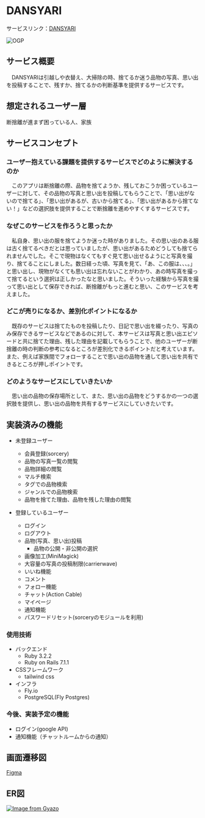# DANSYARI

サービスリンク：[DANSYARI](https://dansyari-top.com)

![OGP](https://github.com/iijima-yuri/DANSYARI/assets/128371976/8e922ac1-759b-475a-be96-79194670edae)

## サービス概要
　DANSYARIは引越しや衣替え、大掃除の時、捨てるか迷う品物の写真、思い出を投稿することで、残すか、捨てるかの判断基準を提供するサービスです。


## 想定されるユーザー層
断捨離が進まず困っている人、家族


## サービスコンセプト
### ユーザー抱えている課題を提供するサービスでどのように解決するのか
　このアプリは断捨離の際、品物を捨てようか、残しておこうか困っているユーザーに対して、その品物の写真と思い出を投稿してもらうことで、「思い出がないので捨てる」、「思い出があるが、古いから捨てる」、「思い出があるから捨てない！」などの選択肢を提供することで断捨離を進めやすくするサービスです。
### なぜこのサービスを作ろうと思ったか
　私自身、思い出の服を捨てようか迷った時がありました。その思い出のある服は古く捨てるべきだとは思っていましたが、思い出があるためどうしても捨てられませんでした。そこで現物はなくてもすぐ見て思い出せるようにと写真を撮り、捨てることにしました。数日経った頃、写真を見て、「あ、この服は、、、。」と思い出し、現物がなくても思い出は忘れないことがわかり、あの時写真を撮って捨てるという選択は正しかったなと思いました。そういった経験から写真を撮って思い出として保存できれば、断捨離がもっと進むと思い、このサービスを考えました。
### どこが売りになるか、差別化ポイントになるか
　既存のサービスは捨てたものを投稿したり、日記で思い出を綴ったり、写真のみ保存できるサービスなどであるのに対して、本サービスは写真と思い出エピソードと共に捨てた理由、残した理由を記載してもらうことで、他のユーザーが断捨離の時の判断の参考になるところが差別化できるポイントだと考えています。また、例えば家族間でフォローすることで思い出の品物を通して思い出を共有できるところが押しポイントです。
### どのようなサービスにしていきたいか
　思い出の品物の保存場所として、また、思い出の品物をどうするかの一つの選択肢を提供し、思い出の品物を共有するサービスにしていきたいです。


## 実装済みの機能
- 未登録ユーザー
  * 会員登録(sorcery)
  * 品物の写真一覧の閲覧
  * 品物詳細の閲覧
  * マルチ検索
  * タグでの品物検索
  * ジャンルでの品物検索
  * 品物を捨てた理由、品物を残した理由の閲覧

- 登録しているユーザー
  * ログイン
  * ログアウト
  * 品物(写真、思い出)投稿
    * 品物の公開・非公開の選択
  * 画像加工(MiniMagick)
  * 大容量の写真の投稿制限(carrierwave)
  * いいね機能
  * コメント
  * フォロー機能
  * チャット(Action Cable)
  * マイページ
  * 通知機能
  * パスワードリセット(sorceryのモジュールを利用)


### 使用技術
- バックエンド
  * Ruby 3.2.2
  * Ruby on Rails 7.1.1
- CSSフレームワーク
  * tailwind css
- インフラ
  * Fly.io
  * PostgreSQL(Fly Postgres)


### 今後、実装予定の機能
* ログイン(google API)
* 通知機能（チャットルームからの通知）


## 画面遷移図
[Figma](https://www.figma.com/file/CoB2D7wLJ0Kr24SehVVR5w/%E7%94%BB%E9%9D%A2%E9%81%B7%E7%A7%BB%E5%9B%B3?type=design&node-id=0%3A1&mode=design&t=Jb9vikx2fgg5Em4T-1)


## ER図
[![Image from Gyazo](https://i.gyazo.com/da7e698aa9ed70e11548e14297ad5068.png)](https://gyazo.com/da7e698aa9ed70e11548e14297ad5068)
